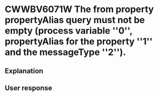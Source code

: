 # CWWBV6071W The from property propertyAlias query must not be empty (process variable ''0'', propertyAlias for the property ''1'' and the messageType ''2'').

## Explanation

## User response